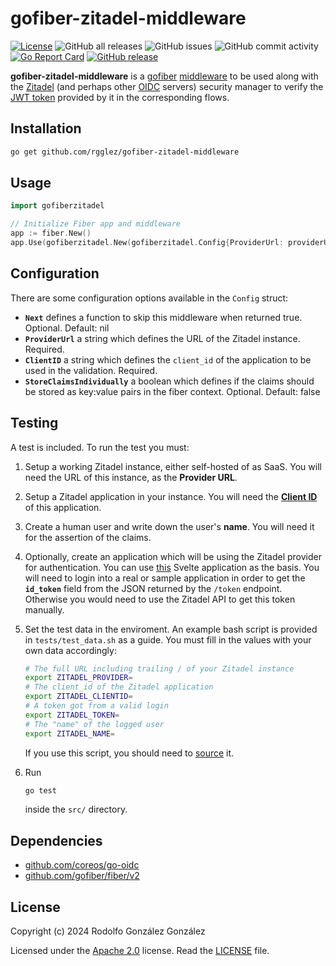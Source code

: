 # gofiber-zitadel-middleware

[![License](https://img.shields.io/badge/License-Apache_2.0-blue.svg)](https://opensource.org/licenses/Apache-2.0)
![GitHub all releases](https://img.shields.io/github/downloads/rgglez/gofiber-zitadel-middleware/total)
![GitHub issues](https://img.shields.io/github/issues/rgglez/gofiber-zitadel-middleware)
![GitHub commit activity](https://img.shields.io/github/commit-activity/y/rgglez/gofiber-zitadel-middleware)
[![Go Report Card](https://goreportcard.com/badge/github.com/rgglez/gofiber-zitadel-middleware)](https://goreportcard.com/report/github.com/rgglez/gofiber-zitadel-middleware)
[![GitHub release](https://img.shields.io/github/release/rgglez/gofiber-zitadel-middleware.svg)](https://github.com/rgglez/gofiber-zitadel-middleware/releases/)


**gofiber-zitadel-middleware** is a [gofiber](https://gofiber.io/) [middleware](https://docs.gofiber.io/category/-middleware/) to be used along with the [Zitadel](https://zitadel.com/) (and perhaps other [OIDC](https://auth0.com/es/intro-to-iam/what-is-openid-connect-oidc) servers) security manager to verify the [JWT token](https://jwt.io/) provided by it in the corresponding flows.

## Installation

```bash
go get github.com/rgglez/gofiber-zitadel-middleware
```

## Usage

```go
import gofiberzitadel

// Initialize Fiber app and middleware
app := fiber.New()
app.Use(gofiberzitadel.New(gofiberzitadel.Config{ProviderUrl: providerUrl, ClientID: clientId}))
```

## Configuration

There are some configuration options available in the ```Config``` struct:

* **```Next```** defines a function to skip this middleware when returned true. Optional. Default: nil
* **```ProviderUrl```** a string which defines the URL of the Zitadel instance. Required.
* **```ClientID```** a string which defines the ```client_id``` of the application to be used in the validation. Required.
* **```StoreClaimsIndividually```** a boolean which defines if the claims should be stored as key:value pairs in the fiber context. Optional. Default: false


## Testing

A test is included. To run the test you must:

1. Setup a working Zitadel instance, either self-hosted of as SaaS. You will need the URL of this instance, as the **Provider URL**.
1. Setup a Zitadel application in your instance. You will need the [**Client ID**](https://zitadel.com/docs/guides/manage/console/applications#application-settings) of this application.
1. Create a human user and write down the user's **name**. You will need it for the assertion of the claims.
1. Optionally, create an application which will be using the Zitadel provider for authentication. You can use [this](https://github.com/rvs1257/svelte-zitadel-pkce) Svelte application as the basis. You will need to login into a real or sample application in order to get the **```id_token```** field from the JSON returned by the ```/token``` endpoint.
Otherwise you would need to use the Zitadel API to get this token manually.
1. Set the test data in the enviroment. An example bash script is provided in ```tests/test_data.sh``` as a guide. You must fill in the values with your own data accordingly:

    ```bash
    # The full URL including trailing / of your Zitadel instance
    export ZITADEL_PROVIDER=
    # The client_id of the Zitadel application
    export ZITADEL_CLIENTID=
    # A token got from a valid login 
    export ZITADEL_TOKEN=
    # The "name" of the logged user
    export ZITADEL_NAME=
    ```
    If you use this script, you should need to [source](https://www.geeksforgeeks.org/source-command-in-linux-with-examples/) it.

1. Run
    ```bash
    go test
    ```
    inside the ```src/``` directory.

## Dependencies

* [github.com/coreos/go-oidc](https://github.com/coreos/go-oidc)
* [github.com/gofiber/fiber/v2](https://github.com/gofiber/fiber/v2)

## License

Copyright (c) 2024 Rodolfo González González

Licensed under the [Apache 2.0](LICENSE) license. Read the [LICENSE](LICENSE) file.
